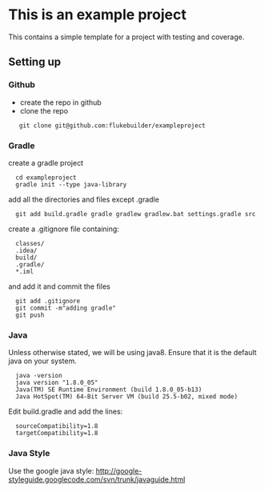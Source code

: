 # This is an example project

This contains a simple template for a project
with testing and coverage.


## Setting up

### Github

* create the repo in github
* clone the repo
```
   git clone git@github.com:flukebuilder/exampleproject
```

### Gradle
create a gradle project
```
  cd exampleproject
  gradle init --type java-library
```

add all the directories and files except .gradle
```
  git add build.gradle gradle gradlew gradlew.bat settings.gradle src
```
create a .gitignore file containing:
```
  classes/
  .idea/
  build/
  .gradle/
  *.iml
```
and add it and commit the files
```
  git add .gitignore
  git commit -m"adding gradle"
  git push
```

### Java
Unless otherwise stated, we will be using java8.
Ensure that it is the default java on your system.
```
  java -version
  java version "1.8.0_05"
  Java(TM) SE Runtime Environment (build 1.8.0_05-b13)
  Java HotSpot(TM) 64-Bit Server VM (build 25.5-b02, mixed mode)
```
Edit build.gradle and add the lines:
```
  sourceCompatibility=1.8
  targetCompatibility=1.8
```

### Java Style
Use the google java style: http://google-styleguide.googlecode.com/svn/trunk/javaguide.html


